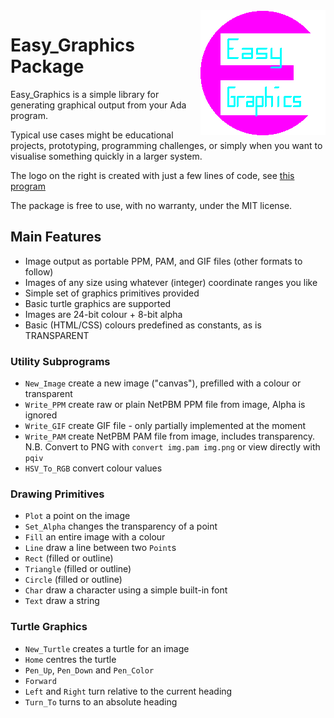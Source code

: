 <a>
   <img src="doc/logo.gif" align="right" alt="Easy_Graphics Logo, generated by Easy_Graphics!">
</a>

# Easy_Graphics Package

Easy_Graphics is a simple library for generating graphical output from your Ada program.

Typical use cases might be educational projects, prototyping, programming challenges, or
simply when you want to visualise something quickly in a larger system.

The logo on the right is created with just a few lines of code, see [this program](<tests/src/create_logo.adb>)

The package is free to use, with no warranty, under the MIT license.

## Main Features

* Image output as portable PPM, PAM, and GIF files (other formats to follow)
* Images of any size using whatever (integer) coordinate ranges you like
* Simple set of graphics primitives provided
* Basic turtle graphics are supported
* Images are 24-bit colour + 8-bit alpha
* Basic (HTML/CSS) colours predefined as constants, as is TRANSPARENT

### Utility Subprograms
* `New_Image` create a new image ("canvas"), prefilled with a colour or transparent
* `Write_PPM` create raw or plain NetPBM PPM file from image, Alpha is ignored
* `Write_GIF` create GIF file - only partially implemented at the moment
* `Write_PAM` create NetPBM PAM file from image, includes transparency.  N.B. Convert to PNG with `convert img.pam img.png` or view directly with `pqiv`
* `HSV_To_RGB` convert colour values


### Drawing Primitives
* `Plot` a point on the image
* `Set_Alpha` changes the transparency of a point
* `Fill` an entire image with a colour
* `Line` draw a line between two `Point`s
* `Rect` (filled or outline)
* `Triangle` (filled or outline)
* `Circle` (filled or outline)
* `Char` draw a character using a simple built-in font
* `Text` draw a string

### Turtle Graphics
* `New_Turtle` creates a turtle for an image
* `Home` centres the turtle
* `Pen_Up`, `Pen_Down` and `Pen_Color`
* `Forward`
* `Left` and `Right` turn relative to the current heading
* `Turn_To` turns to an absolute heading
